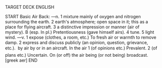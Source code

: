 TARGET DECK
ENGLISH

START
Basic
Air
Back: —n. 1 mixture mainly of oxygen and nitrogen surrounding the earth. 2 earth's atmosphere; open space in it; this as a place for flying aircraft. 3 a distinctive impression or manner (air of mystery). B (esp. In pl.) Pretentiousness (gave himself airs). 4 tune. 5 light wind. —v. 1 expose (clothes, a room, etc.) To fresh air or warmth to remove damp. 2 express and discuss publicly (an opinion, question, grievance, etc.).  by air by or in an aircraft. In the air 1 (of opinions etc.) Prevalent. 2 (of plans etc.) Uncertain. On (or off) the air being (or not being) broadcast. [greek aer]
END
